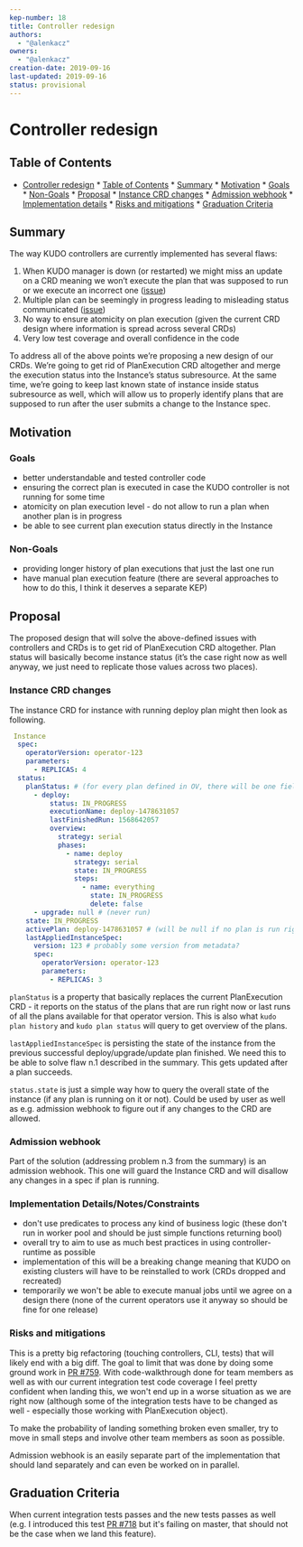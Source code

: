 ```yaml
---
kep-number: 18
title: Controller redesign
authors:
  - "@alenkacz"
owners:
  - "@alenkacz"
creation-date: 2019-09-16
last-updated: 2019-09-16
status: provisional
---
```


# Controller redesign

## Table of Contents

* [Controller redesign](#controller-redesign)
      * [Table of Contents](#table-of-contents)
      * [Summary](#summary)
      * [Motivation](#motivation)
         * [Goals](#goals)
         * [Non-Goals](#non-goals)
      * [Proposal](#proposal)
         * [Instance CRD changes](#instance-crd-changes)
         * [Admission webhook](#admission-webhook)
         * [Implementation details](#implementation-detailsnotesconstraints)
         * [Risks and mitigations](#risks-and-mitigations)
      * [Graduation Criteria](#graduation-criteria)

## Summary

The way KUDO controllers are currently implemented has several flaws:
1. When KUDO manager is down (or restarted) we might miss an update on a CRD meaning we won’t execute the plan that was supposed to run or we execute an incorrect one ([issue](https://github.com/kudobuilder/kudo/issues/422))
2. Multiple plan can be seemingly in progress leading to misleading status communicated ([issue](https://github.com/kudobuilder/kudo/issues/628))
3. No way to ensure atomicity on plan execution (given the current CRD design where information is spread across several CRDs)
4. Very low test coverage and overall confidence in the code

To address all of the above points we’re proposing a new design of our CRDs. We’re going to get rid of PlanExecution CRD altogether and merge the execution status into the Instance’s status subresource. At the same time, we’re going to keep last known state of instance inside status subresource as well, which will allow us to properly identify plans that are supposed to run after the user submits a change to the Instance spec.

## Motivation

### Goals

- better understandable and tested controller code
- ensuring the correct plan is executed in case the KUDO controller is not running for some time
- atomicity on plan execution level - do not allow to run a plan when another plan is in progress
- be able to see current plan execution status directly in the Instance

### Non-Goals

- providing longer history of plan executions that just the last one run
- have manual plan execution feature (there are several approaches to how to do this, I think it deserves a separate KEP)

## Proposal

The proposed design that will solve the above-defined issues with controllers and CRDs is to get rid of PlanExecution CRD altogether. Plan status will basically become instance status (it’s the case right now as well anyway, we just need to replicate those values across two places). 

### Instance CRD changes

The instance CRD for instance with running deploy plan might then look as following.

```yaml
 Instance
  spec:
    operatorVersion: operator-123
    parameters:
      - REPLICAS: 4
  status:
    planStatus: # (for every plan defined in OV, there will be one field)
      - deploy:
          status: IN_PROGRESS
          executionName: deploy-1478631057
          lastFinishedRun: 1568642057
          overview:
            strategy: serial
            phases:
              - name: deploy
                strategy: serial
                state: IN_PROGRESS
                steps:
                  - name: everything
                    state: IN_PROGRESS
                    delete: false
      - upgrade: null # (never run)
    state: IN_PROGRESS
    activePlan: deploy-1478631057 # (will be null if no plan is run right now)
    lastAppliedInstanceSpec:
      version: 123 # probably some version from metadata?
      spec:
        operatorVersion: operator-123
        parameters:
          - REPLICAS: 3
```
`planStatus` is a property that basically replaces the current PlanExecution CRD - it reports on the status of the plans that are run right now or last runs of all the plans available for that operator version. This is also what `kudo plan history` and `kudo plan status` will query to get overview of the plans.

`lastAppliedInstanceSpec` is persisting the state of the instance from the previous successful deploy/upgrade/update plan finished. We need this to be able to solve flaw n.1 described in the summary. This gets updated after a plan succeeds.

`status.state` is just a simple way how to query the overall state of the instance (if any plan is running on it or not). Could be used by user as well as e.g. admission webhook to figure out if any changes to the CRD are allowed.

### Admission webhook

Part of the solution (addressing problem n.3 from the summary) is an admission webhook. This one will guard the Instance CRD and will disallow any changes in a spec if plan is running.

### Implementation Details/Notes/Constraints

- don't use predicates to process any kind of business logic (these don't run in worker pool and should be just simple functions returning bool)
- overall try to aim to use as much best practices in using controller-runtime as possible
- implementation of this will be a breaking change meaning that KUDO on existing clusters will have to be reinstalled to work (CRDs dropped and recreated)
- temporarily we won't be able to execute manual jobs until we agree on a design there (none of the current operators use it anyway so should be fine for one release)

### Risks and mitigations

This is a pretty big refactoring (touching controllers, CLI, tests) that will likely end with a big diff. The goal to limit that was done by doing some ground work in [PR #759](https://github.com/kudobuilder/kudo/pull/759). With code-walkthrough done for team members as well as with our current integration test code coverage I feel pretty confident when landing this, we won't end up in a worse situation as we are right now (although some of the integration tests have to be changed as well - especially those working with PlanExecution object).

To make the probability of landing something broken even smaller, try to move in small steps and involve other team members as soon as possible.

Admission webhook is an easily separate part of the implementation that should land separately and can even be worked on in parallel.

## Graduation Criteria

When current integration tests passes and the new tests passes as well (e.g. I introduced this test [PR #718](https://github.com/kudobuilder/kudo/pull/718) but it's failing on master, that should not be the case when we land this feature).
